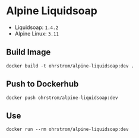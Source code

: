 # Alpine Liquidsoap

- Liquidsoap: `1.4.2`
- Alpine Linux: `3.11`

## Build Image

```
docker build -t ohrstrom/alpine-liquidsoap:dev .
```

## Push to Dockerhub

```
docker push ohrstrom/alpine-liquidsoap:dev
```

## Use

```
docker run --rm ohrstrom/alpine-liquidsoap:dev
```
